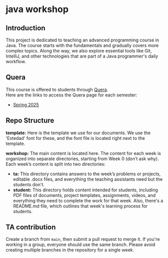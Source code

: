 # java workshop

## Introduction

This project is dedicated to teaching an advanced programming course in Java. The course starts with the fundamentals 
and gradually covers more complex topics. Along the way, we also explore essential tools like Git, IntelliJ, and other 
technologies that are part of a Java programmer's daily workflow.

## Quera

This course is offered to students through [Quera](https://quera.org).  
Here are the links to access the Quera page for each semester:

- [Spring 2025](https://quera.org/course/add_to_course/course/20556/)

## Repo Structure

**template:** Here is the template we use for our documents. We use the 'Estedad' font for these, 
and the font file is located right next to the template.

**workshop:** The main content is located here. The content for each week is organized into separate directories, 
starting from Week 0 (don’t ask why). Each week’s content is split into two directories:
- **ta:** This directory contains answers to the week’s problems or projects, editable .docx files, and everything 
the teaching assistants need but the students don't.
- **student:** This directory holds content intended for students, including PDF files of documents, project templates, 
assignments, videos, and everything they need to complete the work for that week. Also, there's a README.md file,
which outlines that week's learning process for students.

## TA contribution

Create a branch from `main`, then submit a pull request to merge it. If you're working in a group, everyone should use 
the same branch. Please avoid creating multiple branches in the repository for a single week.